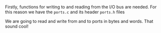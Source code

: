 Firstly, functions for writing to and reading from the I/O bus are needed.
For this reason we have the `ports.c` and its header `ports.h` files

We are going to read and write from and to ports in bytes and words. That sound cool!
